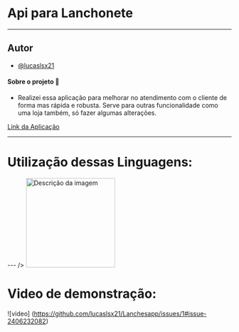 
# Api para Lanchonete
---


## Autor
- [@lucaslsx21](https://github.com/lucaslsx21)

#### Sobre o projeto 📄

- Realizei essa aplicação para melhorar no atendimento com o cliente de forma mas rápida e robusta. Serve para outras funcionalidade como uma loja também, só fazer algumas alterações. 


[Link da Aplicação](https://apilanchonete.netlify.app/)

--------------------------------

# Utilização dessas Linguagens:
--- />
<img src="https://media.licdn.com/dms/image/D5612AQHlKjnTixgpjw/article-cover_image-shrink_423_752/0/1690387050271?e=1726099200&v=beta&t=qX2NinCSjwXZndS0SYGK6LaSu35HUd7PqBbYYortRhg" width="200px" alt="Descrição da imagem" class="img-responsive" />


# Video de demonstração:
![video] (https://github.com/lucaslsx21/Lanchesapp/issues/1#issue-2406232082)
